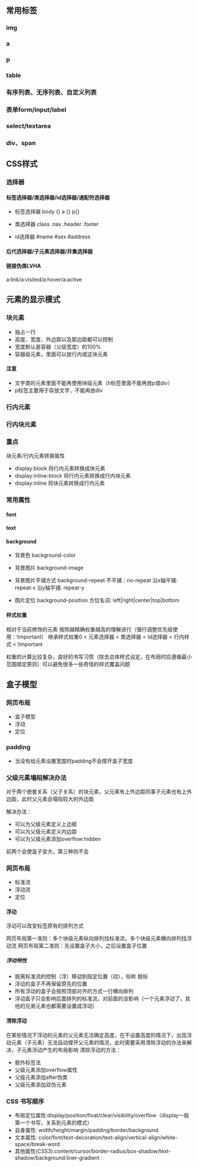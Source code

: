 ## 常用标签

### img
### a
### p
### table
### 有序列表、无序列表、自定义列表
### 表单form/input/label
### select/textarea
### div、span

## CSS样式 

### 选择器

#### 标签选择器/类选择器/id选择器/通配符选择器
- 标签选择器
    body {} 
    a {} 
    p{}

- 类选择器 class
    .nav 
    .header 
    .footer    
- id选择器
    #name
    #sex
    #address

#### 后代选择器/子元素选择器/并集选择器

#### 链接伪类LVHA
a:link/a:visited/a:hover/a:active

## 元素的显示模式
### 块元素
- 独占一行
- 高度、宽度、外边距以及那边距都可以控制
- 宽度默认是容器（父级宽度）的100%
- 容器级元素，里面可以放行内或这块元素
#### 注意
- 文字类的元素里面不能再使用块级元素（h标签里面不能再放p或div）
- p标签主要用于存放文字，不能再放div

### 行内元素
### 行内块元素

### 重点
块元素/行内元素转换属性
- display:block 将行内元素转换成块元素
- display:inline-block 将行内元素转换成行内块元素
- display:inline 将块元素转换成行内元素

### 常用属性
#### font
#### text
#### background
- 背景色
background-color

- 背景图片
background-image

- 背景图片平铺方式
background-repeat
不平铺：no-repeat
沿x轴平铺: repeat-x
沿y轴平铺: repeat-y

- 图片定位
background-position
方位名词: left|right|center|top|bottom

#### 样式权重

相对于当前修饰的元素 按照越精确权重越高的理解进行（强行调整优先级使用：!important）
继承样式权重0 < 元素选择器 < 类选择器 < Id选择器 < 行内样式 < !important

权重的计算比较复杂，良好的书写习惯（除去总体样式设定，在布局时应遵循最小范围限定原则）可以避免很多一些奇怪的样式覆盖问题


## 盒子模型
### 网页布局
- 盒子模型
- 浮动
- 定位

### padding
- 当没有给元素设置宽度时padding不会撑开盒子宽度
 

### 父级元素塌陷解决办法

对于两个嵌套关系（父子关系）的块元素，父元素有上外边距同事子元素也有上外边距，此时父元素会塌陷较大的外边距

解决办法：

- 可以为父级元素定义上边框
- 可以为父级元素定义内边距
- 可以为父级元素添加overflow:hidden

前两个会使盒子变大，第三种则不会

### 网页布局
- 标准流
- 浮动流
- 定位

#### 浮动
浮动可以改变标签原有的排列方式

网页布局第一准则：多个块级元素纵向排列找标准流，多个块级元素横向排列找浮动流
网页布局第二准则：先设置盒子大小，之后设置盒子位置

##### 浮动特性
- 脱离标准流的控制（浮）移动到指定位置（动），俗称 脱标
- 浮动的盒子不再保留原先的位置
- 所有浮动的盒子会按照顶部对齐的方式一行横向排列
- 浮动盒子只会影响后面排列的标准流，对前面的没影响（一个元素浮动了，其他的兄弟元素也都需要设置成浮动）

#### 清除浮动
在某些情况下浮动的元素的父元素无法确定高度，在不设置高度的情况下，出现浮动元素（子元素）无法自动撑开父元素的情况，此时需要采用清除浮动的办法来解决，子元素浮动产生的布局影响
清除浮动的方法：
- 额外标签法
- 父级元素添加overflow属性
- 父级元素添加after伪类
- 父级元素添加双伪元素

### CSS 书写顺序
- 布局定位属性:display/position/float/clear/visibility/overflow（display一般第一个书写，关系到元素的模式）
- 自身属性: width/height/margin/padding/border/background
- 文本属性: color/font/text-decoration/text-align/vertical-align/white-space/break-word
- 其他属性(CSS3):content/cursor/border-radius/box-shadow/text-shadow/background:liner-gradient 

